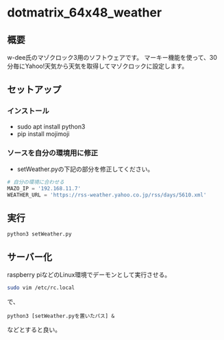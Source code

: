 # dotmatrix_64x48_weather

## 概要
w-dee氏のマゾクロック3用のソフトウェアです。
マーキー機能を使って、30分毎にYahoo!天気から天気を取得してマゾクロックに設定します。

## セットアップ
### インストール
* sudo apt install python3
* pip install mojimoji

### ソースを自分の環境用に修正
* setWeather.pyの下記の部分を修正してください。
```python
# 自分の環境に合わせる
MAZO_IP = '192.168.11.7'
WEATHER_URL = 'https://rss-weather.yahoo.co.jp/rss/days/5610.xml'
```

## 実行
```
python3 setWeather.py
```

## サーバー化
raspberry piなどのLinux環境でデーモンとして実行させる。

```bash
sudo vim /etc/rc.local
```
で、
```
python3 [setWeather.pyを置いたパス] &
```
などとすると良い。
